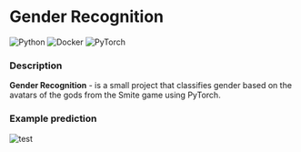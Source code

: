 # Gender Recognition

![Python](https://img.shields.io/badge/python-3670A0?style=for-the-badge&logo=python&logoColor=ffdd54)
![Docker](https://img.shields.io/badge/docker-%230db7ed.svg?style=for-the-badge&logo=docker&logoColor=white)
![PyTorch](https://img.shields.io/badge/PyTorch-%23EE4C2C.svg?style=for-the-badge&logo=PyTorch&logoColor=white)

### Description

**Gender Recognition** - is a small project that classifies gender based on the avatars of the gods from the Smite game using PyTorch.

### Example prediction

![test](https://i.postimg.cc/SRt9cS1p/demo.png)
